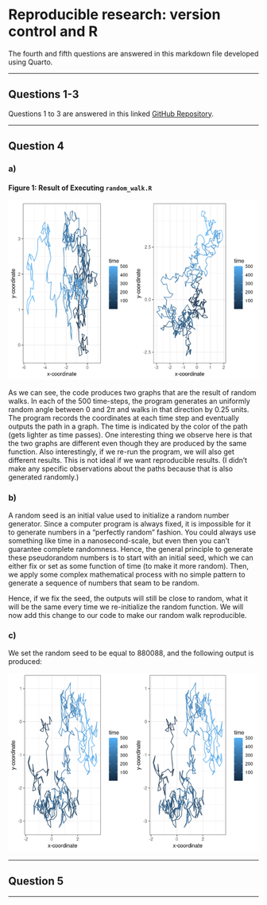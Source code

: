 # Reproducible research: version control and R


The fourth and fifth questions are answered in this markdown file
developed using Quarto.

------------------------------------------------------------------------

## Questions 1-3

Questions 1 to 3 are answered in this linked [GitHub
Repository](https://github.com/anonymous88icl/logistic_growth/).

------------------------------------------------------------------------

## Question 4

### a)

#### Figure 1: Result of Executing `random_walk.R`

![](README_files/figure-commonmark/unnamed-chunk-1-1.png)

As we can see, the code produces two graphs that are the result of
random walks. In each of the 500 time-steps, the program generates an
uniformly random angle between $0$ and $2\pi$ and walks in that
direction by 0.25 units. The program records the coordinates at each
time step and eventually outputs the path in a graph. The time is
indicated by the color of the path (gets lighter as time passes). One
interesting thing we observe here is that the two graphs are different
even though they are produced by the same function. Also interestingly,
if we re-run the program, we will also get different results. This is
not ideal if we want reproducible results. (I didn’t make any specific
observations about the paths because that is also generated randomly.)

### b)

A random seed is an initial value used to initialize a random number
generator. Since a computer program is always fixed, it is impossible
for it to generate numbers in a “perfectly random” fashion. You could
always use something like time in a nanosecond-scale, but even then you
can’t guarantee complete randomness. Hence, the general principle to
generate these pseudorandom numbers is to start with an initial seed,
which we can either fix or set as some function of time (to make it more
random). Then, we apply some complex mathematical process with no simple
pattern to generate a sequence of numbers that seam to be random.

Hence, if we fix the seed, the outputs will still be close to random,
what it will be the same every time we re-initialize the random
function. We will now add this change to our code to make our random
walk reproducible.

### c)

We set the random seed to be equal to 880088, and the following output
is produced:

![](README_files/figure-commonmark/unnamed-chunk-2-1.png)

------------------------------------------------------------------------

## Question 5

------------------------------------------------------------------------
